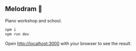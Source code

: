 ## Melodram 🎹

Piano workshop and school.

```bash
npm i
npm run dev
```

Open [http://localhost:3000](http://localhost:3000) with your browser to see the result.

